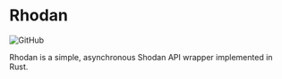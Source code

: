 # Rhodan

![GitHub](https://img.shields.io/github/license/jxhn/rhodan)

Rhodan is a simple, asynchronous Shodan API wrapper implemented in Rust.
